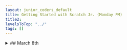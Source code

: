 ```yaml
---
layout: junior_coders_default
title: Getting Started with Scratch Jr. (Monday PM)
title2: 
levelsToTop: "../"
tags: []
---
```





<details markdown=1>
<summary markdown=1>## March 8th
</summary>

## March 8th

### Recap for March 8th

Today kids worked on their own projects. 

Platformer Game: Making a Bad Guy React to an Approaching Good Guy
  : Platformers are still popular, but kids are now starting to want to customize their games more. 

<iframe width="100%" height="408" src="//www.tynker.com/ide/embedded?p=603cb6e0a3e768462a1caa4f&controls=true&autostart=false" frameborder="0" allowfullscreen></iframe>

One question that came up for several students was how to make the bad guy react when the good guy is near. For example, the bad guy could tell him about the presence of awards and bad guys, or could make clones of himself, or give a riddle to be solved. 

![Imgur](https://i.imgur.com/bV3fU0Y.png){: .jsgif}
  : * A **when [] occurs** holding a  **distance to []** block can detect the good guy, and then we can code our reaction.

<iframe width="100%660" height="408" src="//www.tynker.com/ide/embedded?p=603a374854eef562025fc725&controls=true&autostart=false" frameborder="0" allowfullscreen></iframe>{: .jsgif}

Brickbreaker
  : Another student worked hard on a classic brickbreaker game. The tutorial she was working off of was rather fast and hard to follow, so we walked through it together. It involved the very difficult concept of nested loops. We also reviewed static and active blocks, and true versus false.

<iframe width="100%" height="408" src="//www.tynker.com/ide/embedded?p=6046e39fa763df276940ef2c&controls=true&autostart=false" frameborder="0" allowfullscreen></iframe>{: .jsgif}
  : * The brickbreaker game is a classic

![Imgur](https://i.imgur.com/2jQj6wh.png){: .jsgif}
  : * **This loop** draws the bricks. It draws all the columns in one row and then the next. Getting the numbers right is tricky.


![the paddle is active](https://i.imgur.com/mkTMsa0.png){: .jsgif}
  : * **The Paddle is Active and Static** Active means it can feel hits. Static means it doesn't move if it is hit. It doesn't receive "kicks".

![the ball is active, but not static](https://i.imgur.com/HN1QJvb.png){: .jsgif }
  : * **The Ball** can move, and it can receive "kicks" (impulses). Restitution means that it keeps all its energy when it bounces. An friction means it doesn't stick to the paddle.


Doodle Jump
  : Another tutorial was not that difficult but had outdated code in it for making a scoreboard, and I had to create an up-to-date version. Luckily, the newer method is much simpler. Note the nice scoreboard in the final project.

<iframe width="100%" height="408" src="//www.tynker.com/ide/embedded?p=6045e166a5f379517660b9eb&controls=true&autostart=false" frameborder="0" allowfullscreen></iframe>{: .jsgif}



</details>